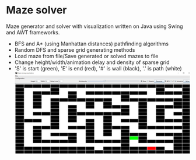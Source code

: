 # Maze solver
Maze generator and solver with visualization written on Java using Swing and AWT frameworks.

* BFS and A* (using Manhattan distances) pathfinding algorithms
* Random DFS and sparse grid generating methods
* Load maze from file/Save generated or solved mazes to file
* Change height/width/animation delay and density of sparse grid
* 'S' is start (green), 'E' is end (red), '#' is wall (black), '.' is path (white) 
![Screenshot](view.png)
